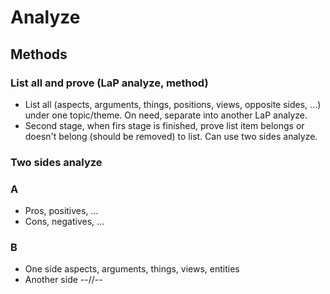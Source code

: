 # Analyze

## Methods

### List all and prove (LaP analyze, method)

* List all (aspects, arguments, things, positions, views, opposite sides, ...) under one topic/theme. On need, separate
  into another LaP analyze.
* Second stage, when firs stage is finished, prove list item belongs or doesn't belong (should be removed) to list. Can
  use two sides analyze.

### Two sides analyze

### A

* Pros, positives, ...
* Cons, negatives, ...

### B

* One side aspects, arguments, things, views, entities
* Another side --//--

